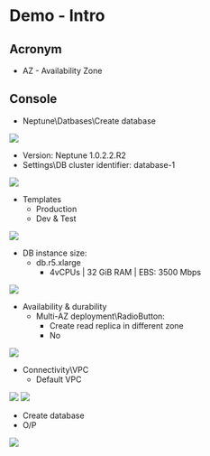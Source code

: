 # Demo - Intro

## Acronym
* AZ - Availability Zone

## Console
* Neptune\Datbases\Create database

[<img src="https://i.imgur.com/el3IWBL.png">](https://i.imgur.com/el3IWBL.png)

* Version: Neptune 1.0.2.2.R2
* Settings\DB cluster identifier: database-1

[<img src="https://i.imgur.com/3aeXVEJ.png">](https://i.imgur.com/3aeXVEJ.png)

* Templates
  * Production
  * Dev & Test
  
[<img src="https://i.imgur.com/KJa9CjF.png">](https://i.imgur.com/KJa9CjF.png)

* DB instance size:
  * db.r5.xlarge
    * 4vCPUs | 32 GiB RAM | EBS: 3500 Mbps
    
[<img src="https://i.imgur.com/5q2U7ZZ.png">](https://i.imgur.com/5q2U7ZZ.png)

* Availability & durability
  * Multi-AZ deployment\RadioButton:
    * Create read replica in different zone
    * No
    
[<img src="https://i.imgur.com/jcnKiWw.png">](https://i.imgur.com/jcnKiWw.png)

* Connectivity\VPC
  * Default VPC
  
[<img src="https://i.imgur.com/qBKrdQn.png">](https://i.imgur.com/qBKrdQn.png)
[<img src="https://i.imgur.com/unrMBV5.png">](https://i.imgur.com/unrMBV5.png)

* Create database
* O/P

[<img src="https://i.imgur.com/3mnvp4R.png">](https://i.imgur.com/3mnvp4R.png)

